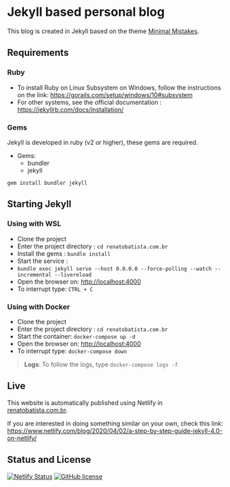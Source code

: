 # Jekyll based personal blog
This blog is created in Jekyll based on the theme [Minimal Mistakes](https://mmistakes.github.io/minimal-mistakes/).

## Requirements

### Ruby
- To install Ruby on Linux Subsystem on Windows, follow the instructions on the link: https://gorails.com/setup/windows/10#subsystem
- For other systems, see the official documentation : https://jekyllrb.com/docs/installation/

### Gems
Jekyll is developed in ruby (v2 or higher), these gems are required. 

- Gems:
  - bundler
  - jekyll

```gem install bundler jekyll```

## Starting Jekyll
### Using with WSL

- Clone the project 
- Enter the project directory : ```cd renatobatista.com.br```
- Install the gems : ```bundle install```
- Start the service :
- ```bundle exec jekyll serve --host 0.0.0.0 --force-polling --watch --incremental --livereload```
- Open the browser on: [http://localhost:4000](http://localhost:4000)
- To interrupt type: ```CTRL + C```

### Using with Docker

- Clone the project 
- Enter the project directory : ```cd renatobatista.com.br```
- Start the container: ```docker-compose up -d```
- Open the browser on: [http://localhost:4000](http://localhost:4000)
- To interrupt type: ```docker-compose down```
> **Logs**: To follow the logs, type ```docker-compose logs -f```

## Live
This website is automatically published using Netlify in [renatobatista.com.br](https://renatobatista.com.br).

If you are interested in doing something similar on your own, check this link: https://www.netlify.com/blog/2020/04/02/a-step-by-step-guide-jekyll-4.0-on-netlify/

## Status and License
[![Netlify Status](https://api.netlify.com/api/v1/badges/501815b2-6d41-4287-9b4b-feb7ccfb3b8b/deploy-status)](https://app.netlify.com/sites/stupefied-noether-79f45f/deploys)
[![GitHub license](https://img.shields.io/badge/license-MIT-lightgrey.svg)](https://raw.githubusercontent.com/mmistakes/minimal-mistakes/master/LICENSE.txt)